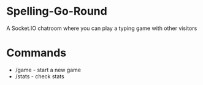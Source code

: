# Spelling-Go-Round
A Socket.IO chatroom where you can play a typing game with other visitors

# Commands
* /game - start a new game
* /stats - check stats
